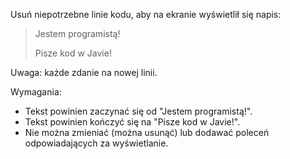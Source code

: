 Usuń niepotrzebne linie kodu, aby na ekranie wyświetlił się napis:

> Jestem programistą!
>
> Pisze kod w Javie!

Uwaga: każde zdanie na nowej linii.

Wymagania:

- Tekst powinien zaczynać się od "Jestem programistą!".
- Tekst powinien kończyć się na "Pisze kod w Javie!".
- Nie można zmieniać (można usunąć) lub dodawać poleceń odpowiadających za wyświetlanie.


